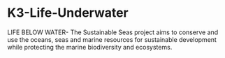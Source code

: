 # K3-Life-Underwater
LIFE BELOW WATER- The Sustainable Seas project aims to conserve and use the oceans, seas and marine resources for sustainable development while protecting the marine biodiversity and ecosystems.
